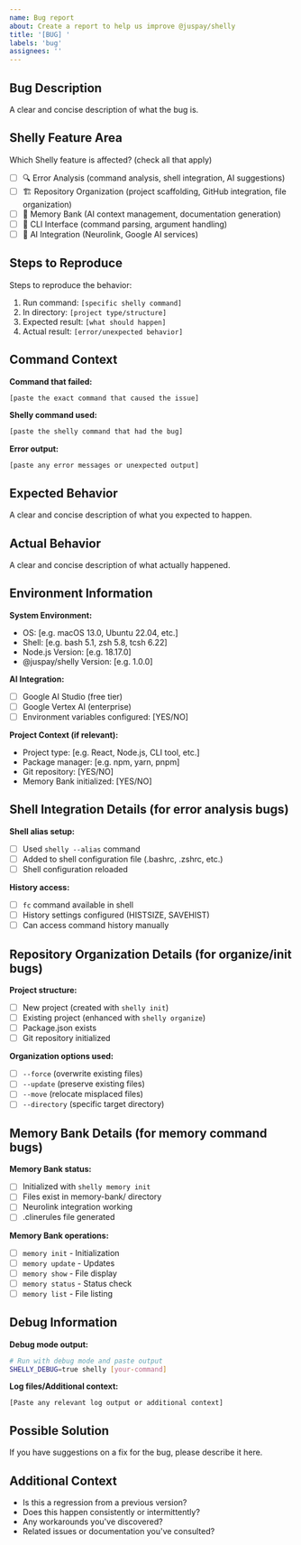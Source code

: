 ```yaml
---
name: Bug report
about: Create a report to help us improve @juspay/shelly
title: '[BUG] '
labels: 'bug'
assignees: ''
---
```


## Bug Description

A clear and concise description of what the bug is.

## Shelly Feature Area

Which Shelly feature is affected? (check all that apply)

- [ ] 🔍 Error Analysis (command analysis, shell integration, AI suggestions)
- [ ] 🏗️ Repository Organization (project scaffolding, GitHub integration, file organization)
- [ ] 🧠 Memory Bank (AI context management, documentation generation)
- [ ] 🔧 CLI Interface (command parsing, argument handling)
- [ ] 🤖 AI Integration (Neurolink, Google AI services)

## Steps to Reproduce

Steps to reproduce the behavior:

1. Run command: `[specific shelly command]`
2. In directory: `[project type/structure]`
3. Expected result: `[what should happen]`
4. Actual result: `[error/unexpected behavior]`

## Command Context

**Command that failed:**

```bash
[paste the exact command that caused the issue]
```

**Shelly command used:**

```bash
[paste the shelly command that had the bug]
```

**Error output:**

```
[paste any error messages or unexpected output]
```

## Expected Behavior

A clear and concise description of what you expected to happen.

## Actual Behavior

A clear and concise description of what actually happened.

## Environment Information

**System Environment:**

- OS: [e.g. macOS 13.0, Ubuntu 22.04, etc.]
- Shell: [e.g. bash 5.1, zsh 5.8, tcsh 6.22]
- Node.js Version: [e.g. 18.17.0]
- @juspay/shelly Version: [e.g. 1.0.0]

**AI Integration:**

- [ ] Google AI Studio (free tier)
- [ ] Google Vertex AI (enterprise)
- [ ] Environment variables configured: [YES/NO]

**Project Context (if relevant):**

- Project type: [e.g. React, Node.js, CLI tool, etc.]
- Package manager: [e.g. npm, yarn, pnpm]
- Git repository: [YES/NO]
- Memory Bank initialized: [YES/NO]

## Shell Integration Details (for error analysis bugs)

**Shell alias setup:**

- [ ] Used `shelly --alias` command
- [ ] Added to shell configuration file (.bashrc, .zshrc, etc.)
- [ ] Shell configuration reloaded

**History access:**

- [ ] `fc` command available in shell
- [ ] History settings configured (HISTSIZE, SAVEHIST)
- [ ] Can access command history manually

## Repository Organization Details (for organize/init bugs)

**Project structure:**

- [ ] New project (created with `shelly init`)
- [ ] Existing project (enhanced with `shelly organize`)
- [ ] Package.json exists
- [ ] Git repository initialized

**Organization options used:**

- [ ] `--force` (overwrite existing files)
- [ ] `--update` (preserve existing files)
- [ ] `--move` (relocate misplaced files)
- [ ] `--directory` (specific target directory)

## Memory Bank Details (for memory command bugs)

**Memory Bank status:**

- [ ] Initialized with `shelly memory init`
- [ ] Files exist in memory-bank/ directory
- [ ] Neurolink integration working
- [ ] .clinerules file generated

**Memory Bank operations:**

- [ ] `memory init` - Initialization
- [ ] `memory update` - Updates
- [ ] `memory show` - File display
- [ ] `memory status` - Status check
- [ ] `memory list` - File listing

## Debug Information

**Debug mode output:**

```bash
# Run with debug mode and paste output
SHELLY_DEBUG=true shelly [your-command]
```

**Log files/Additional context:**

```
[Paste any relevant log output or additional context]
```

## Possible Solution

If you have suggestions on a fix for the bug, please describe it here.

## Additional Context

- Is this a regression from a previous version?
- Does this happen consistently or intermittently?
- Any workarounds you've discovered?
- Related issues or documentation you've consulted?
